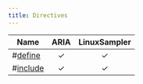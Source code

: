 ```yaml
---
title: Directives
---
```

| Name                            | ARIA  | LinuxSampler |
| ---                             | :---: |    :---:     |
| #[define](/directives/define)   |   ✓   |      ✓       |
| #[include](/directives/include) |   ✓   |      ✓       |
